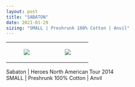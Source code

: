 ```yaml
---
layout: post
title: "SABATON"
date: 2021-01-29
sizing: "SMALL | Preshrunk 100% Cotton | Anvil"
---
```




<table style="width:100%;"><tr><td style="vertical-align:top;">
      <figure class="tmblr-full" data-orig-height="2048" data-orig-width="1365" data-orig-src="https://concertshirts.netlify.app/shirts/0499/0499-01.jpg"><img src="https://64.media.tumblr.com/6d85d62c38255391b192e99a31f15939/5d4c45e04bb63a9c-d2/s540x810/ff2bba79e736d83d6a9ec9684e8ae2308898952f.jpg" data-orig-height="2048" data-orig-width="1365" data-orig-src="https://concertshirts.netlify.app/shirts/0499/0499-01.jpg"/></figure></td>
    <td style="vertical-align:top;">
      <figure class="tmblr-full" data-orig-height="2048" data-orig-width="1365" data-orig-src="https://concertshirts.netlify.app/shirts/0499/0499-02.jpg"><img src="https://64.media.tumblr.com/b8adcf96156f940904e793562c6a1b58/5d4c45e04bb63a9c-cc/s540x810/a132ce9e317e8a3c92992370e55ed1c5bc2ea02d.jpg" data-orig-height="2048" data-orig-width="1365" data-orig-src="https://concertshirts.netlify.app/shirts/0499/0499-02.jpg"/></figure></td>
  </tr></table><p>
  Sabaton | Heroes North American Tour 2014<br/>SMALL | Preshrunk 100% Cotton | Anvil
</p>
